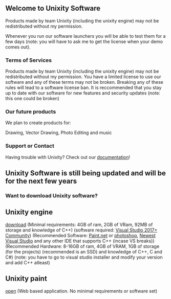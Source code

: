 ## Welcome to Unixity Software

Products made by team Unixity (including the unixity engine) may not be redistributed without my permission.

Whenever you run our software launchers you will be able to test them for a few days (note: you will have to ask me to get the license when your demo comes out).

### Terms of Services

Products made by team Unixity (including the unixity engine) may not be redistributed without my permission.
You have a limited license to use our software and any of these terms may not be broken.
Breaking any of these rules will lead to a software license ban.
It is reccommended that you stay up to date with our software for new features and security updates (note: this one could be broken)

### Our future products

We plan to create products for:

Drawing,
Vector Drawing,
Photo Editing
and music

### Support or Contact

Having trouble with Unixity? Check out our [documentation](https://petrtech.github.io/Unixity-Documentation/)!

## Unixity Software is still being updated and will be for the next few years

### Want to download Unixity software?

## Unixity engine
[download](https://github.com/PetrTech/Unixity)  (Minimal requirements: 4GB of ram, 2GB of VRam, 92MB of storage and knowledge of C++) (software required: [Visual Studio 2017+ Community](https://visualstudio.microsoft.com/en/)) (Recommended Software: [Paint.net](https://getpaint.net) or [photoshop](https://www.adobe.com/cz/products/photoshop.html), [Newest Visual Studio](https://visualstudio.microsoft.com/en/) and any other IDE that supports C++ (incase VS breaks)) (Recommended Hardware: 8-16GB of ram, 4GB of VRAM, 1GB of storage (for the projects) (recommended is an SSD) and knowledge of C++, C and C#) (note: you have to go to visual studio installer and modify your version and add C++ atleast)

## Unixity paint
[open](https://Unixity-Paint--petrned.repl.co) (Web based application. No minimal requirements or software set)
